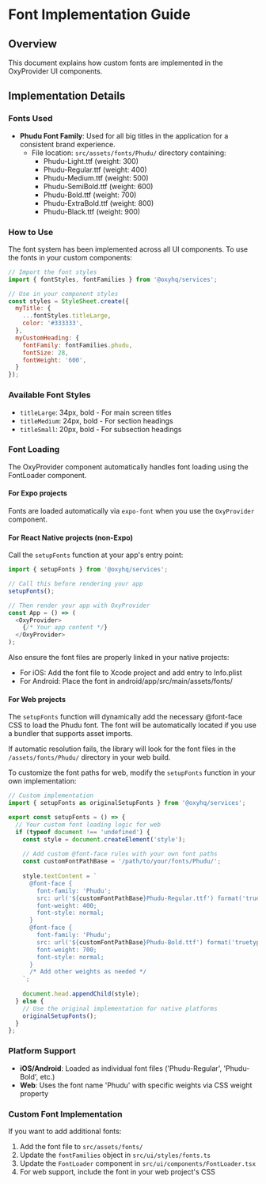 # Font Implementation Guide

## Overview
This document explains how custom fonts are implemented in the OxyProvider UI components.

## Implementation Details

### Fonts Used
- **Phudu Font Family**: Used for all big titles in the application for a consistent brand experience.
  - File location: `src/assets/fonts/Phudu/` directory containing:
    - Phudu-Light.ttf (weight: 300)
    - Phudu-Regular.ttf (weight: 400)
    - Phudu-Medium.ttf (weight: 500)
    - Phudu-SemiBold.ttf (weight: 600)
    - Phudu-Bold.ttf (weight: 700)
    - Phudu-ExtraBold.ttf (weight: 800)
    - Phudu-Black.ttf (weight: 900)

### How to Use
The font system has been implemented across all UI components. To use the fonts in your custom components:

```javascript
// Import the font styles
import { fontStyles, fontFamilies } from '@oxyhq/services';

// Use in your component styles
const styles = StyleSheet.create({
  myTitle: {
    ...fontStyles.titleLarge,
    color: '#333333',
  },
  myCustomHeading: {
    fontFamily: fontFamilies.phudu,
    fontSize: 28,
    fontWeight: '600',
  }
});
```

### Available Font Styles
- `titleLarge`: 34px, bold - For main screen titles
- `titleMedium`: 24px, bold - For section headings
- `titleSmall`: 20px, bold - For subsection headings

### Font Loading
The OxyProvider component automatically handles font loading using the FontLoader component.

#### For Expo projects
Fonts are loaded automatically via `expo-font` when you use the `OxyProvider` component.

#### For React Native projects (non-Expo)
Call the `setupFonts` function at your app's entry point:

```javascript
import { setupFonts } from '@oxyhq/services';

// Call this before rendering your app
setupFonts();

// Then render your app with OxyProvider
const App = () => (
  <OxyProvider>
    {/* Your app content */}
  </OxyProvider>
);
```

Also ensure the font files are properly linked in your native projects:
- For iOS: Add the font file to Xcode project and add entry to Info.plist
- For Android: Place the font in android/app/src/main/assets/fonts/

#### For Web projects
The `setupFonts` function will dynamically add the necessary @font-face CSS to load the Phudu font. 
The font will be automatically located if you use a bundler that supports asset imports.

If automatic resolution fails, the library will look for the font files in the `/assets/fonts/Phudu/` directory in your web build.

To customize the font paths for web, modify the `setupFonts` function in your own implementation:

```javascript
// Custom implementation
import { setupFonts as originalSetupFonts } from '@oxyhq/services';

export const setupFonts = () => {
  // Your custom font loading logic for web
  if (typeof document !== 'undefined') {
    const style = document.createElement('style');
    
    // Add custom @font-face rules with your own font paths
    const customFontPathBase = '/path/to/your/fonts/Phudu/';
    
    style.textContent = `
      @font-face {
        font-family: 'Phudu';
        src: url('${customFontPathBase}Phudu-Regular.ttf') format('truetype');
        font-weight: 400;
        font-style: normal;
      }
      @font-face {
        font-family: 'Phudu';
        src: url('${customFontPathBase}Phudu-Bold.ttf') format('truetype');
        font-weight: 700;
        font-style: normal;
      }
      /* Add other weights as needed */
    `;
    
    document.head.appendChild(style);
  } else {
    // Use the original implementation for native platforms
    originalSetupFonts();
  }
};
```

### Platform Support
- **iOS/Android**: Loaded as individual font files ('Phudu-Regular', 'Phudu-Bold', etc.)
- **Web**: Uses the font name 'Phudu' with specific weights via CSS weight property

### Custom Font Implementation
If you want to add additional fonts:

1. Add the font file to `src/assets/fonts/`
2. Update the `fontFamilies` object in `src/ui/styles/fonts.ts`
3. Update the `FontLoader` component in `src/ui/components/FontLoader.tsx`
4. For web support, include the font in your web project's CSS
